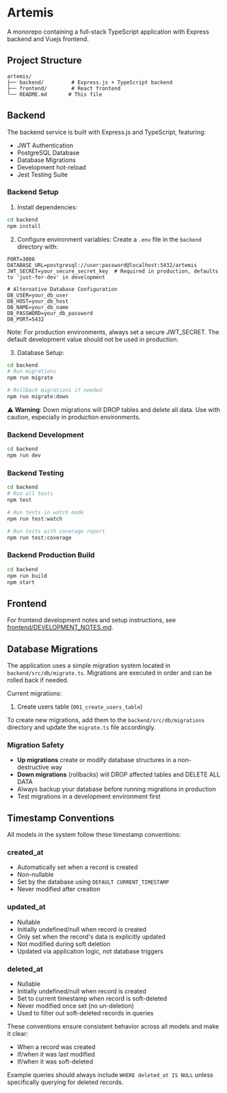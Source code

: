 # Artemis

A monorepo containing a full-stack TypeScript application with Express backend and Vuejs frontend.

## Project Structure

```
artemis/
├── backend/         # Express.js + TypeScript backend
├── frontend/        # React frontend
└── README.md       # This file
```

## Backend

The backend service is built with Express.js and TypeScript, featuring:
- JWT Authentication
- PostgreSQL Database
- Database Migrations
- Development hot-reload
- Jest Testing Suite

### Backend Setup

1. Install dependencies:
```bash
cd backend
npm install
```

2. Configure environment variables:
Create a `.env` file in the `backend` directory with:
```env
PORT=3000
DATABASE_URL=postgresql://user:password@localhost:5432/artemis
JWT_SECRET=your_secure_secret_key  # Required in production, defaults to 'just-for-dev' in development

# Alternative Database Configuration
DB_USER=your_db_user
DB_HOST=your_db_host
DB_NAME=your_db_name
DB_PASSWORD=your_db_password
DB_PORT=5432
```

Note: For production environments, always set a secure JWT_SECRET. The default development value should not be used in production.

3. Database Setup:
```bash
cd backend
# Run migrations
npm run migrate

# Rollback migrations if needed
npm run migrate:down
```

⚠️ **Warning**: Down migrations will DROP tables and delete all data. Use with caution, especially in production environments.

### Backend Development

```bash
cd backend
npm run dev
```

### Backend Testing

```bash
cd backend
# Run all tests
npm test

# Run tests in watch mode
npm run test:watch

# Run tests with coverage report
npm run test:coverage
```

### Backend Production Build

```bash
cd backend
npm run build
npm start
```

## Frontend

For frontend development notes and setup instructions, see [frontend/DEVELOPMENT_NOTES.md](frontend/DEVELOPMENT_NOTES.md).

## Database Migrations

The application uses a simple migration system located in `backend/src/db/migrate.ts`. Migrations are executed in order and can be rolled back if needed.

Current migrations:
1. Create users table (`001_create_users_table`)

To create new migrations, add them to the `backend/src/db/migrations` directory and update the `migrate.ts` file accordingly.

### Migration Safety

- **Up migrations** create or modify database structures in a non-destructive way
- **Down migrations** (rollbacks) will DROP affected tables and DELETE ALL DATA
- Always backup your database before running migrations in production
- Test migrations in a development environment first

## Timestamp Conventions

All models in the system follow these timestamp conventions:

### created_at
- Automatically set when a record is created
- Non-nullable
- Set by the database using `DEFAULT CURRENT_TIMESTAMP`
- Never modified after creation

### updated_at
- Nullable
- Initially undefined/null when record is created
- Only set when the record's data is explicitly updated
- Not modified during soft deletion
- Updated via application logic, not database triggers

### deleted_at
- Nullable
- Initially undefined/null when record is created
- Set to current timestamp when record is soft-deleted
- Never modified once set (no un-deletion)
- Used to filter out soft-deleted records in queries

These conventions ensure consistent behavior across all models and make it clear:
- When a record was created
- If/when it was last modified
- If/when it was soft-deleted

Example queries should always include `WHERE deleted_at IS NULL` unless specifically querying for deleted records. 
